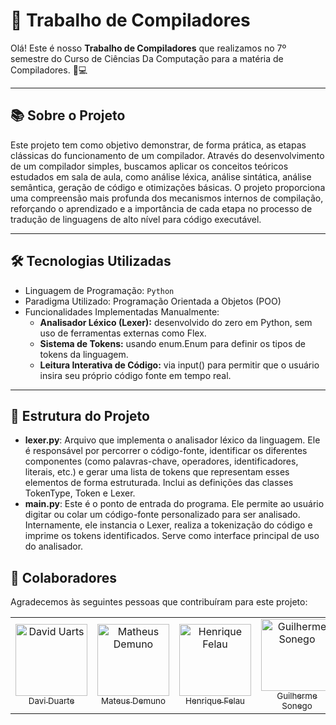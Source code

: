 # 🚀 Trabalho de Compiladores

Olá! Este é nosso **Trabalho de Compiladores** que realizamos no 7º semestre do Curso de Ciências Da Computação para a matéria de Compiladores. 🧠💻

---

## 📚 Sobre o Projeto

Este projeto tem como objetivo demonstrar, de forma prática, as etapas clássicas do funcionamento de um compilador. Através do desenvolvimento de um compilador simples, buscamos aplicar os conceitos teóricos estudados em sala de aula, como análise léxica, análise sintática, análise semântica, geração de código e otimizações básicas. O projeto proporciona uma compreensão mais profunda dos mecanismos internos de compilação, reforçando o aprendizado e a importância de cada etapa no processo de tradução de linguagens de alto nível para código executável.

---

## 🛠️ Tecnologias Utilizadas

- Linguagem de Programação: `Python` 
- Paradigma Utilizado: Programação Orientada a Objetos (POO)
- Funcionalidades Implementadas Manualmente:
  - **Analisador Léxico (Lexer):** desenvolvido do zero em Python, sem uso de ferramentas externas como Flex.
  - **Sistema de Tokens:** usando enum.Enum para definir os tipos de tokens da linguagem.
  - **Leitura Interativa de Código:**  via input() para permitir que o usuário insira seu próprio código fonte em tempo real.

---

## 📂 Estrutura do Projeto
- **lexer.py**: Arquivo que implementa o analisador léxico da linguagem. Ele é responsável por percorrer o código-fonte, identificar os diferentes componentes (como palavras-chave, operadores, identificadores, literais, etc.) e gerar uma lista de tokens que representam esses elementos de forma estruturada. Inclui as definições das classes TokenType, Token e Lexer.
- **main.py**: Este é o ponto de entrada do programa. Ele permite ao usuário digitar ou colar um código-fonte personalizado para ser analisado. Internamente, ele instancia o Lexer, realiza a tokenização do código e imprime os tokens identificados. Serve como interface principal de uso do analisador.
 
## 🤝 Colaboradores

Agradecemos às seguintes pessoas que contribuíram para este projeto:

<table>
  <tr>
    <td align="center">
      <a href="https://github.com/daviduarts">
        <img loading="lazy" src="https://github.com/daviduarts.png" width="115" alt="David Uarts">
        <br>
        <sub>Davi Duarte</sub>
      </a>
    </td>
    <td align="center">
      <a href="https://github.com/Demuno">
        <img loading="lazy" src="https://github.com/Demuno.png" width="115" alt="Matheus Demuno">
        <br>
        <sub>Mateus Demuno</sub>
      </a>
    </td>
    <td align="center">
      <a href="https://github.com/HenriqueFelau">
        <img loading="lazy" src="https://github.com/HenriqueFelau.png" width="115" alt="Henrique Felau">
        <br>
        <sub>Henrique Felau</sub>
      </a>
    </td>
    <td align="center">
      <a href="https://github.com/Guiisonego">
        <img loading="lazy" src="https://github.com/Guiisonego.png" width="115" alt="Guilherme Sonego">
        <br>
        <sub>Guilherme Sonego</sub>
      </a>
    </td>
    <td align="center">
      <a href="https://github.com/MauricioKnupfer">
        <img loading="lazy" src="https://github.com/MauricioKnupfer.png" width="115" alt="Mauricio Knupfer">
        <br>
        <sub>Mauricio Knupfer</sub>
      </a>
    </td>
    <td align="center">
      <a href="https://github.com/nicktim">
        <img loading="lazy" src="https://github.com/nicktim.png" width="115" alt="Nick Tim">
        <br>
        <sub>Nicolas Costa</sub>
      </a>
    </td>
    <td align="center">
      <a href="https://github.com/vivikamizono">
        <img loading="lazy" src="https://avatars.githubusercontent.com/u/101277316?v=4" width="115" alt="Vitória Magar Kamizono">
        <br>
        <sub>Vitória Magar Kamizono</sub>
      </a>
    </td>
  </tr>
</table>



